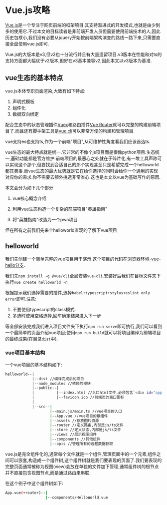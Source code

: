 # Vue.js攻略

[Vue.js](https://v3.cn.vuejs.org/)是一个专注于网页前端的框架项目,其支持渐进式的开发模式,也就是由少到多的使用它.不过本文的目标读者是非前端开发人员但需要使用前端技术的人,因此历史包袱小,我们没有必要从jquery开始按前端架构演变的路线一路下来,只需要直接全盘使用vue.js即可.

Vue.js的大版本是v3,但v2也十分流行并且有大量遗留项目.v3版本在性能和对ts的支持方面都大幅优于v2版本,但好在v3基本兼容v2,因此本文以v3版本为基准.

## vue生态的基本特点

vue.js本体专职页面渲染,大致有如下特点:

1. 声明式模板
2. 组件化
3. 数据双向绑定

配合生态中的状态管理插件[Vuex](https://vuex.vuejs.org/zh/guide/)和路由插件[Vue Router](https://router.vuejs.org/zh/guide/)就可以完整的构建前端项目了.而且还有脚手架工具是[vue cli](https://cli.vuejs.org/zh/guide/)可以非常方便的构建和管理项目.

vue支持es也支持ts,作为一个前端"项目",从可维护性角度看我们应该首选ts.

vue生态的最大特点就是统一.它非常的不像个js项目而是很像python项目.生态统一,基础功能都是官方维护.前端项目的最恶心之处就在于碎片化,有一堆工具声称可以实现这个那个,但要找到合适自己的那个实现甚至只是希望完成一个helloworld都其费事.而vue生态的最大优势就是它在给你选择的同时会给你一个通用的实现对应你的需求.你不需要去额外挑选非常省心.这也是本文以vue为基础写作的原因.

本文会分为如下几个部分

1. vue核心概念介绍

2. 利用vue生态构造一个复杂的前端项目"英雄指南"

3. 将"英雄指南"改造为一个pwa项目

但在所有之前我们先来个helloworld直观的了解下vue项目

## helloworld

我们先创建一个简单完整的vue项目用于演示.这个项目的代码在[浏览器环境-vue-hello分支](https://github.com/hsz1273327/TutorialForFront-EndWeb/tree/%E6%B5%8F%E8%A7%88%E5%99%A8%E7%8E%AF%E5%A2%83-vue-hello).

我们先`npm install -g @vue/cli`全局安装`vue-cli`.安装好后我们在目标文件夹下执行`vue create helloworld -n`

根据提示我们选择需要的插件,选择`babel+typescript+stylus+eslint only error`即可.注意:

1. 不要使用typescript的class模式.
2. 多选时使用空格选择,回车确定结果进入下一步

等全部安装完成我们进入项目文件夹下执行`npm run serve`即可执行,我们可以看到一个最简单的页面介绍vue项目;使用`npm run build`就可以将项目编译为前端项目的最终成果(在目录`dist`中).

### vue项目基本结构

一个vue项目的基本结构如下:

```bash
helloworld--|
            |--dist //编译完成后的项目
            |--node_modules //依赖的模块
            |--public--|
            |          |--index.html //入口html文件,必须包含`<div id="app"></div>`
            |          |--favicon.ico //前端页的窗口图标
            |
            |--src--|
                    |--main.js/main.ts //vue项目的入口
                    |--App.vue //vue项目的跟组件
                    |--assets //存放图片资源
                    |--router //定义路由,内部是js/ts文件
                    |--store //定义状态,内部是js/ts文件
                    |--views //展示视图组件
                    |--components //其他组件
                    |--apis //管理所有的远程数据获取
```

vue.js是完全组件化的,通常每个文件就是一个组件,管理页面中的一个元素,组件之间可以嵌套,构造成一个组件树,这个组件树就是我们要表现的页面了.我们要表现的完整页面通常被称为视图(view)会放在单独的文件加下管理,通常组件树的根节点并不直接包含视图节点,而是通过路由来串联.

在这个例子中这个组件树如下:

```bash
App.vue(+router)--|
                  |--components/HelloWorld.vue
```

